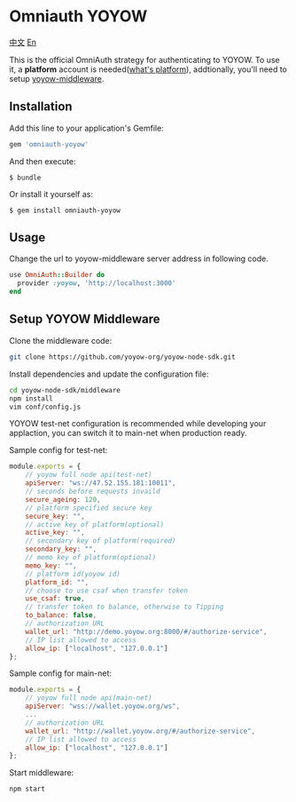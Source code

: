 # Omniauth YOYOW

[中文](./README.cn.md) [En](./README.md)

This is the official OmniAuth strategy for authenticating to YOYOW. To use it, a **platform** account is needed([what's platform](https://github.com/yoyow-org/yoyow-node-sdk/blob/master/middleware/README-EN.md#25-update-platform)), addtionally, you'll need to setup [yoyow-middleware](#setup-yoyow-middleware).

## Installation

Add this line to your application's Gemfile:

```ruby
gem 'omniauth-yoyow'
```

And then execute:

    $ bundle

Or install it yourself as:

    $ gem install omniauth-yoyow

## Usage

Change the url to yoyow-middleware server address in following code. 

```ruby
use OmniAuth::Builder do
  provider :yoyow, 'http://localhost:3000'
end
```


## Setup YOYOW Middleware

Clone the middleware code:

```bash
git clone https://github.com/yoyow-org/yoyow-node-sdk.git
```

Install dependencies and update the configuration file:

```bash
cd yoyow-node-sdk/middleware
npm install
vim conf/config.js
```

YOYOW test-net configuration is recommended while developing your applaction, you can switch it to main-net when production ready.

Sample config for test-net:

```javascript
module.exports = {
    // yoyow full node api(test-net)
    apiServer: "ws://47.52.155.181:10011",
    // seconds before requests invaild
    secure_ageing: 120,
    // platform specified secure key
    secure_key: "",
    // active key of platform(optional)
    active_key: "",
    // secondary key of platform(required)
    secondary_key: "",
    // memo key of platform(optional)
    memo_key: "",
    // platform id(yoyow id)
    platform_id: "",
    // choose to use csaf when transfer token
    use_csaf: true,
    // transfer token to balance, otherwise to Tipping
    to_balance: false,
    // authorization URL
    wallet_url: "http://demo.yoyow.org:8000/#/authorize-service",
    // IP list allowed to access
    allow_ip: ["localhost", "127.0.0.1"]
};
```

Sample config for main-net:

```javascript
module.exports = {
    // yoyow full node api(main-net)
    apiServer: "wss://wallet.yoyow.org/ws",
    ...
    // authorization URL
    wallet_url: "http://wallet.yoyow.org/#/authorize-service",
    // IP list allowed to access
    allow_ip: ["localhost", "127.0.0.1"]
};
```

Start middleware:

```bash
npm start
```